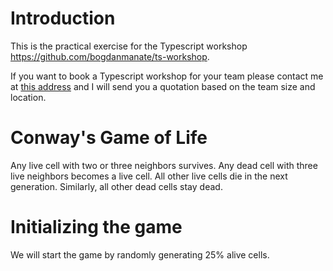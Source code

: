# Introduction
This is the practical exercise for the Typescript workshop https://github.com/bogdanmanate/ts-workshop.

If you want to book a Typescript workshop for your team please contact me at [this address](https://www.bogdanmanate.com/contact) and I will send you a quotation based on the team size and location.

# Conway's Game of Life

Any live cell with two or three neighbors survives.
Any dead cell with three live neighbors becomes a live cell.
All other live cells die in the next generation. Similarly, all other dead cells stay dead.

# Initializing the game

We will start the game by randomly generating 25% alive cells.

